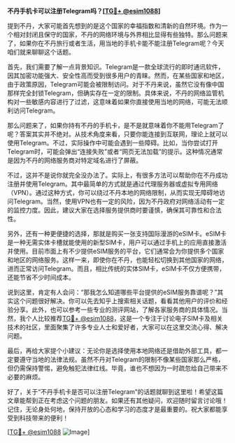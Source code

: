**不丹手机卡可以注册Telegram吗？[[TG💪+ @esim1088](https://t.me/s/esim1088)]**

提到不丹，大家可能首先想到的是这个国家的幸福指数和清新的自然环境。作为一个相对封闭且保守的国家，不丹的网络环境与外界相比显得有些独特。那么问题来了，如果你在不丹旅行或者生活，用当地的手机卡能不能注册Telegram呢？今天咱们就来聊聊这个话题。

首先，我们需要了解一点背景知识。Telegram是一款全球流行的即时通讯软件，因其加密功能强大、安全性高而受到很多用户的青睐。然而，在某些国家和地区，由于政策原因，Telegram可能会被限制访问。对于不丹来说，虽然它没有像中国那样完全封锁Telegram，但确实存在一定的限制。具体来说，不丹的网络监管机构对一些敏感内容进行了过滤，这意味着如果你直接使用当地的网络，可能无法顺利访问Telegram。

那么问题来了，如果你持有不丹的手机卡，是不是就意味着你不能用Telegram了呢？答案其实并不绝对。从技术角度来看，只要你能连接到互联网，理论上就可以使用Telegram。不过，实际操作中可能会遇到一些障碍。比如，当你尝试打开Telegram时，可能会弹出“连接失败”或者“网页无法加载”的提示。这种情况通常是因为不丹的网络服务商对特定域名进行了屏蔽。

不过，这并不是说你就完全没办法了。实际上，有很多方法可以帮助你在不丹成功注册并使用Telegram。其中最简单的方式就是通过代理服务器或虚拟专用网络（VPN）。通过这种方式，你可以绕过不丹本地的网络限制，从而实现无障碍地访问Telegram。当然，使用VPN也有一定的风险，因为不丹政府对网络活动有一定的监控力度。因此，建议大家在选择服务提供商时要谨慎，确保其可靠性和合法性。

另外，还有一种更便捷的选择，那就是购买一张支持国际漫游的eSIM卡。eSIM卡是一种无需实体卡槽就能使用的新型SIM卡，用户可以通过手机上的应用直接激活并使用。目前市面上有不少提供eSIM服务的平台，它们通常会为你提供多个国家和地区的网络服务。这样一来，即使你在不丹，也能轻松切换到其他国家的网络，进而正常访问Telegram。而且，相比传统的实体SIM卡，eSIM卡不仅方便携带，还能节省不少时间成本。

说到这里，肯定有人会问：“那我怎么知道哪些平台提供的eSIM服务靠谱呢？”其实这个问题很好解决。你可以先去知乎上搜索相关话题，看看其他用户的评价和经验分享。此外，也可以参考一些专业的测评网站，了解各家服务商的具体情况。当然，我个人比较推荐[TG💪+ @esim1088](https://t.me/s/esim1088)，这是一个专注于讨论电子SIM卡及相关技术的社区，里面聚集了许多专业人士和爱好者，大家可以在这里交流心得、解决问题。

最后，再给大家提个小建议：无论你是选择使用本地网络还是借助外部工具，都一定要遵守当地的法律法规。虽然不丹对Telegram的限制不像某些国家那么严格，但仍需保持警惕，避免触犯法律红线。毕竟，谁也不想因为一时疏忽给自己带来不必要的麻烦。

好了，关于“不丹手机卡是否可以注册Telegram”的话题就聊到这里啦！希望这篇文章能帮到正在考虑这个问题的朋友。如果还有其他疑问，欢迎随时留言讨论哦！记住，无论身处何地，保持开放的心态和学习的态度才是最重要的。祝大家都能享受到科技带来的便利！

[[TG💪+ @esim1088](https://t.me/s/esim1088) ![Image](https://i.postimg.cc/4NQfJmqS/Snipaste-2025-05-13-00-14-12.png)]
